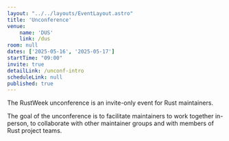 ```yaml
---
layout: "../../layouts/EventLayout.astro"
title: 'Unconference'
venue: 
    name: 'DUS'
    link: /dus
room: null
dates: ['2025-05-16', '2025-05-17']
startTime: "09:00"
invite: true
detailLink: /unconf-intro
scheduleLink: null
published: true
---
```


The RustWeek unconference is an invite-only event for Rust maintainers.

The goal of the unconference is to facilitate maintainers to work together in-person, to collaborate with other maintainer groups and with members of Rust project teams.
